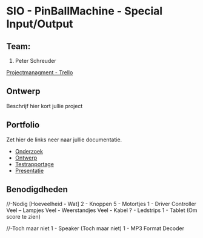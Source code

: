 ﻿# SIO - PinBallMachine - Special Input/Output

## Team:

1. Peter Schreuder


[Projectmanagment - Trello](https://trello.com/b/2Ilzt33Y/sio-pinball-machine)

## Ontwerp
Beschrijf hier kort jullie project

## Portfolio

Zet hier de links neer naar jullie documentatie.


* [Onderzoek]()
* [Ontwerp]()
* [Testrapportage]()
* [Presentatie]()

## Benodigdheden
//-Nodig
[Hoeveelheid - Wat]
2 - Knoppen
5 - Motortjes
1 - Driver Controller 
Veel – Lampjes
Veel - Weerstandjes
Veel - Kabel
? - Ledstrips
1 - Tablet (Om score te zien)


//-Toch maar niet
1 - Speaker (Toch maar niet)
1 - MP3 Format Decoder 

